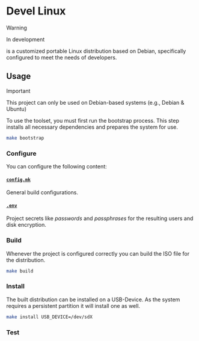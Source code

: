 # Devel Linux
> [!WARNING]
> In development

is a customized portable Linux distribution based on Debian, specifically configured to meet the needs of developers.
 
## Usage
> [!IMPORTANT]  
> This project can only be used on Debian-based systems (e.g., Debian & Ubuntu)


To use the toolset, you must first run the bootstrap process. This step installs all necessary dependencies and prepares the system for use.
```bash
make bootstrap
```
### Configure
You can configure the following content:

#### [`config.mk`](https://github.com/nodedev74/Devel-Linux/blob/master/config.example.mk)
General build configurations.

#### [`.env`](https://github.com/nodedev74/Devel-Linux/blob/master/.env.exampe)
Project secrets like *passwords* and *passphrases* for the resulting users and disk encryption. 

### Build
Whenever the project is configured correctly you can build the ISO file for the distribution.
```bash
make build
```

### Install
The built distribution can be installed on a USB-Device. As the system requires a persistent partition it will install one as well.

```bash
make install USB_DEVICE=/dev/sdX
```

### Test


